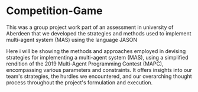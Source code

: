 # Competition-Game
This was a group project work part of an assessment in university of Aberdeen that we developed the strategies and methods used to implement multi-agent system (MAS) using the language JASON

Here i will be showing the methods and approaches employed in devising strategies for implementing a multi-agent system (MAS), using a simplified rendition of the 2019 Multi-Agent Programming Contest (MAPC), encompassing various parameters and constraints. It offers insights into our team's strategies, the hurdles we encountered, and our overarching thought process throughout the project's formulation and execution.
